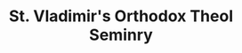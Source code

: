 ---
layout: repo
title: "St. Vladimir's Orthodox Theol Seminry"
id: 23192
permalink: repos/23192/
---